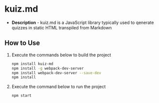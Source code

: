 # kuiz.md
* **Description** - kuiz.md is a JavaScript library typically used to qenerate quizzes in static HTML transpiled from Markdown


## How to Use
1. Execute the commands below to build the project
    ```bash
    npm install kuiz-md
    npm install -g webpack-dev-server
    npm install webpack-dev-server --save-dev
    npm install
    ```

2. Execute the command below to run the project
    ```
    npm start
    ```

